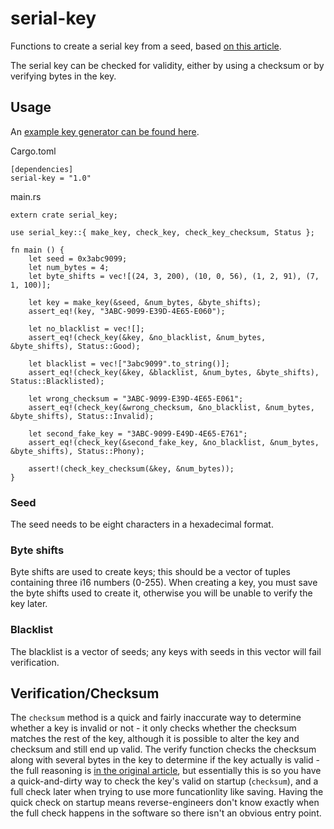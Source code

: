 # serial-key

Functions to create a serial key from a seed, based [on this article](http://www.brandonstaggs.com/2007/07/26/implementing-a-partial-serial-number-verification-system-in-delphi/).

The serial key can be checked for validity, either by using a checksum or by verifying bytes in the key.

## Usage

An [example key generator can be found here](https://github.com/whostolemyhat/serial-key-generator).

Cargo.toml
```
[dependencies]
serial-key = "1.0"
```

main.rs
```
extern crate serial_key;

use serial_key::{ make_key, check_key, check_key_checksum, Status };

fn main () {
    let seed = 0x3abc9099;
    let num_bytes = 4;
    let byte_shifts = vec![(24, 3, 200), (10, 0, 56), (1, 2, 91), (7, 1, 100)];

    let key = make_key(&seed, &num_bytes, &byte_shifts);
    assert_eq!(key, "3ABC-9099-E39D-4E65-E060");

    let no_blacklist = vec![];
    assert_eq!(check_key(&key, &no_blacklist, &num_bytes, &byte_shifts), Status::Good);

    let blacklist = vec!["3abc9099".to_string()];
    assert_eq!(check_key(&key, &blacklist, &num_bytes, &byte_shifts), Status::Blacklisted);

    let wrong_checksum = "3ABC-9099-E39D-4E65-E061";
    assert_eq!(check_key(&wrong_checksum, &no_blacklist, &num_bytes, &byte_shifts), Status::Invalid);

    let second_fake_key = "3ABC-9099-E49D-4E65-E761";
    assert_eq!(check_key(&second_fake_key, &no_blacklist, &num_bytes, &byte_shifts), Status::Phony);

    assert!(check_key_checksum(&key, &num_bytes));
}
```

### Seed

The seed needs to be eight characters in a hexadecimal format.

### Byte shifts

Byte shifts are used to create keys; this should be a vector of tuples containing three i16 numbers (0-255). When creating a key, you must save the byte shifts used to create it, otherwise you will be unable to verify the key later.

### Blacklist

The blacklist is a vector of seeds; any keys with seeds in this vector will fail verification.

## Verification/Checksum

The `checksum` method is a quick and fairly inaccurate way to determine whether a key is invalid or not - it only checks whether the checksum matches the rest of the key, although it is possible to alter the key and checksum and still end up valid. The verify function checks the checksum along with several bytes in the key to determine if the key actually is valid - the full reasoning is [in the original article](http://www.brandonstaggs.com/2007/07/26/implementing-a-partial-serial-number-verification-system-in-delphi/), but essentially this is so you have a quick-and-dirty way to check the key's valid on startup (`checksum`), and a full check later when trying to use more funcationlity like saving. Having the quick check on startup means reverse-engineers don't know exactly when the full check happens in the software so there isn't an obvious entry point.